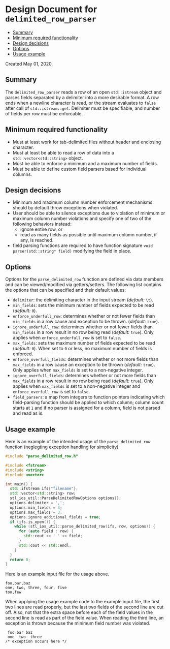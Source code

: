 # Design Document for `delimited_row_parser`

* [Summary](#summary)
* [Minimum required functionality](#minimum-required-functionality)
* [Design decisions](#design-decisions)
* [Options](#options)
* [Usage example](#usage-example)

Created May 01, 2020.

## Summary

The `delimited_row_parser` reads a row of an open `std::istream` object
and parses fields separated by a delimiter into a more desirable format. A row
ends when a newline character is read, or the stream evaluates to `false` after
call of `std::istream::get`. Delimiter must be specifiable, and number of fields
per row must be enforcable.

## Minimum required functionality

* Must at least work for tab-delimited files without header and enclosing
  character.
* Must at least be able to read a row of data into a `std::vector<std::string>`
  object.
* Must be able to enforce a minimum and a maximum number of fields.
* Must be able to define custom field parsers based for individual columns.

## Design decisions

* Minimum and maximum column number enforcement mechanisms should by default
  throw exceptions when violated.
* User should be able to silence exceptions due to violation of minimum or
  maximum column number violations and specify one of two of the following
  behaviors instead:
  * ignore entire row, or
  * read as many fields as possible until maximum column number, if any, is
    reached.
* field parsing functions are required to have function signature
  `void parser(std::string* field)` modifying the field in place.

## Options

Options for the `parse_delimited_row` function are defined via data members and
can be viewed/modified via getters/setters. The following list contains the
options that can be specified and their default values:
* `delimiter`: the delimiting character in the input stream (*default:* `\t`).
* `min_fields`: sets the minimum number of fields expected to be read
  (*default:* `0`).
* `enforce_underfull_row`: determines whether or not fewer fields than
  `min_fields` in a row cause and exception to be thrown.
  (*default:* `true`).
* `ignore_underfull_row`: determines whether or not fewer fields than
  `min_fields` in a row result in no row being read (*default:* `true`). Only
  applies when `enforce_underfull_row` is set to `false`.
* `max_fields`: sets the maximum number of fields expected to be read
  (*default:* `0`). When set to `0` or less, no maximum number of fields is
  enforced.
* `enforce_overfull_fields`: determines whether or not more fields than
  `max_fields` in a row cause an exception to be thrown (*default:* `true`).
  Only applies when `max_fields` is set to a non-negative integer.
* `ignore_overfull_fields`: determines whether or not more fields than
  `max_fields` in a row result in no row being read (*default:* `true`). Only
  applies when `max_fields` is set to a non-negative integer and
  `enforce_overfull_row` is set to `false`.
* `field_parsers`: a map from integers to function pointers indicating which
  field-parsing function should be applied to which column; column count starts
  at `1` and if no parser is assigned for a column, field is not parsed and read
  as is.

## Usage example
Here is an example of the intended usage of the `parse_delimited_row` function
(neglegting exception handling for simplicity).
```C++
#include "parse_delimited_row.h"

#include <fstream>
#include <string>
#include <vector>

int main() {
  std::ifstream ifs{"filename"};
  std::vector<std::string> row;
  stl_ios_util::ParseDelimitedRowOptions options{};
  options.delimiter = ',';
  options.min_fields = 3;
  options.max_fields = 3;
  options.ignore_additional_fields = true;
  if (ifs.is_open()) {
    while (stl_ios_util::parse_delimited_row(ifs, row, options)) {
      for (auto field : row) {
        std::cout << ' ' << field;
      }
      std::cout << std::endl;
    }
  }
  return 0;
}
```

Here is an example input file for the usage above.
```
foo,bar,baz
one, two, three, four, five
too,few
```

When applying the usage example code to the example input file, the first two
lines are read properly, but the last two fields of the second line are cut off.
Also, not that the extra space before each of the field values in the second
line is read as part of the field value. When reading the third line, an
exception is thrown because the minimum field number was violated.
```
 foo bar baz
 one  two  three
/* exception occurs here */
```